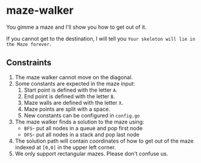# maze-walker
You gimme a maze and I'll show you how to get out of it.

If you cannot get to the destination, I will tell you `Your skeleton will lie in the Maze forever.` 

## Constraints 
1. The maze walker cannot move on the diagonal. 
1. Some constants are expected in the maze input: 
    1. Start point is  defined with the letter `A`. 
    1. End point is defined with the letter `B`. 
    1. Maze walls are defined with the letter `X`.
    1. Maze points are split with a space.
    1. New constants can be configured in `config.go`
1. The maze walker finds a solution to the maze using: 
    - `BFS`- put all nodes in a queue and pop first node 
    - `DFS`- put all nodes in a stack and pop last node  
1. The solution path will contain coordinates of how to get out of the maze 
indexed at `[0,0]` in the upper left corner.
1. We only support rectangular mazes. Please don't confuse us. 
